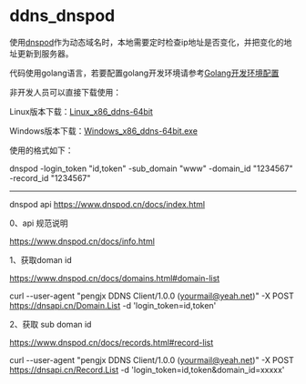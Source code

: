 # ddns_dnspod

使用[dnspod](https://www.dnspod.cn/)作为动态域名时，本地需要定时检查ip地址是否变化，并把变化的地址更新到服务器。

代码使用golang语言，若要配置golang开发环境请参考[Golang开发环境配置](http://www.sinkiot.com/posts/2017/04/23/golang-developer.html)

非开发人员可以直接下载使用：

Linux版本下载：[Linux_x86_ddns-64bit](http://download.pengjx.com/2017/dnspod/linux_x86_ddns-64bit)

Windows版本下载：[Windows_x86_ddns-64bit.exe](http://download.pengjx.com/2017/dnspod/windows_x86_ddns-64bit.exe)

使用的格式如下：

dnspod -login_token "id,token" -sub_domain "www" -domain_id "1234567" -record_id "1234567"

---

dnspod api https://www.dnspod.cn/docs/index.html

0、api 规范说明

https://www.dnspod.cn/docs/info.html

1、获取doman id

https://www.dnspod.cn/docs/domains.html#domain-list

curl --user-agent "pengjx DDNS Client/1.0.0 (yourmail@yeah.net)" -X POST https://dnsapi.cn/Domain.List -d 'login_token=id,token'

2、获取 sub doman id

https://www.dnspod.cn/docs/records.html#record-list

curl --user-agent "pengjx DDNS Client/1.0.0 (yourmail@yeah.net)" -X POST https://dnsapi.cn/Record.List  -d 'login_token=id,token&domain_id=xxxxx'
